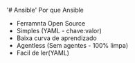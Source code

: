  '# Ansible' 
Por que Ansible
- Ferramnta Open Source
- Simples (YAML - chave:valor)
- Baixa curva de aprendizado
- Agentless (Sem agentes - 100% limpa)
- Facil de ler(YAML)
